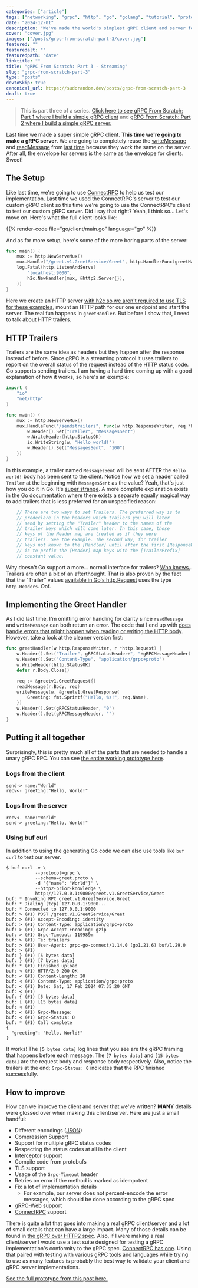 ```yaml
---
categories: ["article"]
tags: ["networking", "grpc", "http", "go", "golang", "tutorial", "protobuf", "connectrpc"]
date: "2024-12-01"
description: "We've made the world's simplest gRPC client and server for unary RPCs. Now let's tackle ~streaming~."
cover: "cover.jpg"
images: ["/posts/grpc-from-scratch-part-3/cover.jpg"]
featured: ""
featuredalt: ""
featuredpath: "date"
linktitle: ""
title: "gRPC From Scratch: Part 3 - Streaming"
slug: "grpc-from-scratch-part-3"
type: "posts"
devtoSkip: true
canonical_url: https://sudorandom.dev/posts/grpc-from-scratch-part-3
draft: true
---
```


> This is part three of a series. [Click here to see gRPC From Scratch: Part 1 where I build a simple gRPC client](/posts/grpc-from-scratch/) and [gRPC From Scratch: Part 2 where I build a simple gRPC server.](/posts/grpc-from-scratch-part-2/)

Last time we made a super simple gRPC client. **This time we're going to make a gRPC server**. We are going to completely reuse the [writeMessage](/posts/grpc-from-scratch/#encoding-the-request) and [readMessage](/posts/grpc-from-scratch/#decoding-the-response) from [last time](https://sudorandom.dev/posts/grpc-from-scratch/) because they work the same on the server. After all, the envelope for servers is the same as the envelope for clients. Sweet!

## The Setup
Like last time, we're going to use [ConnectRPC](https://connectrpc.com/docs/go/getting-started) to help us test our implementation. Last time we used the ConnectRPC's server to test our custom gRPC client so this time we're going to use the ConnectRPC's client to test our custom gRPC server. Did I say that right? Yeah, I think so... Let's move on. Here's what the full client looks like:

{{% render-code file="go/client/main.go" language="go" %}}

And as for more setup, here's some of the more boring parts of the server:

```go
func main() {
	mux := http.NewServeMux()
	mux.Handle("/greet.v1.GreetService/Greet", http.HandlerFunc(greetHandler))
	log.Fatal(http.ListenAndServe(
		"localhost:9000",
		h2c.NewHandler(mux, &http2.Server{}),
	))
}
```
Here we create an HTTP server [with h2c so we aren't required to use TLS for these examples](https://connectrpc.com/docs/go/deployment/#h2c), mount an HTTP path for our one endpoint and start the server. The real fun happens in `greetHandler`. But before I show that, I need to talk about HTTP trailers.

## HTTP Trailers
Trailers are the same idea as headers but they happen after the response instead of before. Since gRPC is a streaming protocol it uses trailers to report on the overall status of the request instead of the HTTP status code. Go supports sending trailers. I am having a hard time coming up with a good explanation of how it works, so here's an example:

```go
import (
	"io"
	"net/http"
)

func main() {
	mux := http.NewServeMux()
	mux.HandleFunc("/sendstrailers", func(w http.ResponseWriter, req *http.Request) {
		w.Header().Set("Trailer", "MessagesSent")
		w.WriteHeader(http.StatusOK)
        io.WriteString(w, "Hello world!")
		w.Header().Set("MessagesSent", "100")
	})
}
```

In this example, a trailer named `MessagesSent` will be sent AFTER the `Hello world!` body has been sent to the client. Notice how we set a header called `Trailer` at the beginning with `MessagesSent` as the value? Yeah, that's just how you do it in Go. It's [super strange](https://pkg.go.dev/net/http#example-ResponseWriter-Trailers). A more complete explanation exists in the [Go documentation](https://pkg.go.dev/net/http#ResponseWriter) where there exists a separate equally magical way to add trailers that is less preferred for an unspecified reason:

```go
	// There are two ways to set Trailers. The preferred way is to
	// predeclare in the headers which trailers you will later
	// send by setting the "Trailer" header to the names of the
	// trailer keys which will come later. In this case, those
	// keys of the Header map are treated as if they were
	// trailers. See the example. The second way, for trailer
	// keys not known to the [Handler] until after the first [ResponseWriter.Write],
	// is to prefix the [Header] map keys with the [TrailerPrefix]
	// constant value.
```

Why doesn't Go support a more... normal interface for trailers? [Who knows.](https://go-review.googlesource.com/c/go/+/2157). Trailers are often a bit of an afterthought. That is also proven by the fact that the "Trailer" values [available in Go's http.Request](https://pkg.go.dev/net/http#Request) uses the type `http.Headers`. Oof.

## Implementing the Greet Handler
As I did last time, I'm omitting error handling for clarity since `readMessage` and `writeMessage` can both return an error. The code that I end up with [does handle errors that might happen when reading or writing the HTTP body](https://github.com/sudorandom/sudorandom.dev/tree/main/content/posts/2024-02-17_grpc-from-scratch-part-2/go/server/main.go). However, take a look at the cleaner version first:

```go
func greetHandler(w http.ResponseWriter, r *http.Request) {
	w.Header().Set("Trailer", gRPCStatusHeader+", "+gRPCMessageHeader)
	w.Header().Set("Content-Type", "application/grpc+proto")
	w.WriteHeader(http.StatusOK)
	defer r.Body.Close()

	req := &greetv1.GreetRequest{}
	readMessage(r.Body, req)
	writeMessage(w, &greetv1.GreetResponse{
		Greeting: fmt.Sprintf("Hello, %s!", req.Name),
	})
	w.Header().Set(gRPCStatusHeader, "0")
	w.Header().Set(gRPCMessageHeader, "")
}
```

## Putting it all together
Surprisingly, this is pretty much all of the parts that are needed to handle a unary gRPC RPC. You can see [the entire working prototype here](https://github.com/sudorandom/sudorandom.dev/tree/main/content/posts/2024-02-17_grpc-from-scratch-part-2/go).

### Logs from the client

```text
send-> name:"World"
recv<- greeting:"Hello, World!"
```

### Logs from the server

```text
recv<- name:"World"
send-> greeting:"Hello, World!"
```

### Using buf curl

In addition to using the generating Go code we can also use tools like `buf curl` to test our server.
```shell
$ buf curl -v \
           --protocol=grpc \
           --schema=greet.proto \
           -d '{"name": "World"}' \
           --http2-prior-knowledge \
           http://127.0.0.1:9000/greet.v1.GreetService/Greet
buf: * Invoking RPC greet.v1.GreetService.Greet
buf: * Dialing (tcp) 127.0.0.1:9000...
buf: * Connected to 127.0.0.1:9000
buf: > (#1) POST /greet.v1.GreetService/Greet
buf: > (#1) Accept-Encoding: identity
buf: > (#1) Content-Type: application/grpc+proto
buf: > (#1) Grpc-Accept-Encoding: gzip
buf: > (#1) Grpc-Timeout: 119989m
buf: > (#1) Te: trailers
buf: > (#1) User-Agent: grpc-go-connect/1.14.0 (go1.21.6) buf/1.29.0
buf: > (#1)
buf: } (#1) [5 bytes data]
buf: } (#1) [7 bytes data]
buf: * (#1) Finished upload
buf: < (#1) HTTP/2.0 200 OK
buf: < (#1) Content-Length: 20
buf: < (#1) Content-Type: application/grpc+proto
buf: < (#1) Date: Sat, 17 Feb 2024 07:35:20 GMT
buf: < (#1)
buf: { (#1) [5 bytes data]
buf: { (#1) [15 bytes data]
buf: < (#1)
buf: < (#1) Grpc-Message:
buf: < (#1) Grpc-Status: 0
buf: * (#1) Call complete
{
  "greeting": "Hello, World!"
}
```

It works! The `[5 bytes data]` log lines that you see are the gRPC framing that happens before each message. The `[7 bytes data]` and `[15 bytes data]` are the request body and response body respectively. Also, notice the trailers at the end; `Grpc-Status: 0` indicates that the RPC finished successfully.

## How to improve
How can we improve the client and server that we've written? **MANY** details were glossed over when making this client/server. Here are just a small handful:

- Different encodings ([JSON](https://protobuf.dev/programming-guides/proto3/#json))
- Compression Support
- Support for multiple gRPC status codes
- Respecting the status codes at all in the client
- Interceptor support
- Compile code from protobufs
- TLS support
- Usage of the `Grpc-Timeout` header
- Retries on error if the method is marked as idempotent
- Fix a lot of implementation details
  - For example, our server does not percent-encode the error messages, which should be done according to the gRPC spec
- [gRPC-Web](https://github.com/grpc/grpc/blob/master/doc/PROTOCOL-WEB.md) support
- [ConnectRPC](https://connectrpc.com/docs/protocol/) support

There is quite a lot that goes into making a real gRPC client/server and a lot of small details that can have a large impact. Many of those details can be found in [the gRPC over HTTP2 spec](https://github.com/grpc/grpc/blob/master/doc/PROTOCOL-HTTP2.md). Also, if I were making a real client/server I would use a test suite designed for testing a gRPC implementation's conformity to the gRPC spec. [ConnectRPC has one](https://github.com/connectrpc/conformance). Using that paired with testing with various gRPC tools and languages while trying to use as many features is probably the best way to validate your client and gRPC server implementations.

[See the full prototype from this post here.](https://github.com/sudorandom/sudorandom.dev/tree/main/content/posts/2024-02-17_grpc-from-scratch-part-2/go)
